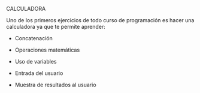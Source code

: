 CALCULADORA


Uno de los primeros ejercicios de todo curso de programación es hacer una calculadora ya que te permite aprender:

- Concatenación

- Operaciones matemáticas

- Uso de variables

- Entrada del usuario

- Muestra de resultados al usuario
